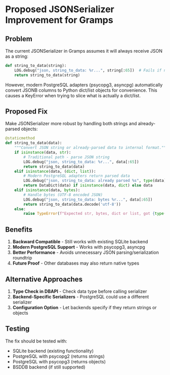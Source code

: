# Proposed JSONSerializer Improvement for Gramps

## Problem

The current JSONSerializer in Gramps assumes it will always receive JSON as a string:

```python
def string_to_data(string):
    LOG.debug("json, string_to_data: %r...", string[:65])  # Fails if not a string!
    return string_to_data(string)
```

However, modern PostgreSQL adapters (psycopg3, asyncpg) automatically convert JSONB columns to Python dict/list objects for convenience. This causes a KeyError when trying to slice what is actually a dict/list.

## Proposed Fix

Make JSONSerializer more robust by handling both strings and already-parsed objects:

```python
@staticmethod
def string_to_data(data):
    """Convert JSON string or already-parsed data to internal format."""
    if isinstance(data, str):
        # Traditional path - parse JSON string
        LOG.debug("json, string_to_data: %r...", data[:65])
        return string_to_data(data)
    elif isinstance(data, (dict, list)):
        # Modern PostgreSQL adapters return parsed data
        LOG.debug("json, string_to_data: already parsed %s", type(data).__name__)
        return DataDict(data) if isinstance(data, dict) else data
    elif isinstance(data, bytes):
        # Handle bytes (UTF-8 encoded JSON)
        LOG.debug("json, string_to_data: bytes %r...", data[:65])
        return string_to_data(data.decode('utf-8'))
    else:
        raise TypeError(f"Expected str, bytes, dict or list, got {type(data).__name__}")
```

## Benefits

1. **Backward Compatible** - Still works with existing SQLite backend
2. **Modern PostgreSQL Support** - Works with psycopg3, asyncpg
3. **Better Performance** - Avoids unnecessary JSON parsing/serialization roundtrip
4. **Future Proof** - Other databases may also return native types

## Alternative Approaches

1. **Type Check in DBAPI** - Check data type before calling serializer
2. **Backend-Specific Serializers** - PostgreSQL could use a different serializer
3. **Configuration Option** - Let backends specify if they return strings or objects

## Testing

The fix should be tested with:
- SQLite backend (existing functionality)
- PostgreSQL with psycopg2 (returns strings)
- PostgreSQL with psycopg3 (returns objects)
- BSDDB backend (if still supported)